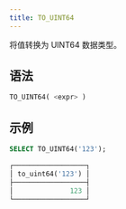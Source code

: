 ```yaml
---
title: TO_UINT64
---
```


将值转换为 UINT64 数据类型。

## 语法

```sql
TO_UINT64( <expr> )
```

## 示例

```sql
SELECT TO_UINT64('123');

┌──────────────────┐
│ to_uint64('123') │
├──────────────────┤
│              123 │
└──────────────────┘
```